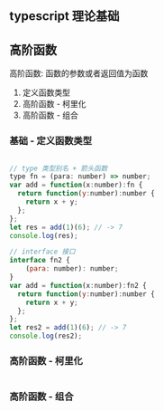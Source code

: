 ## typescript 理论基础



## 高阶函数
高阶函数: 函数的参数或者返回值为函数
1. 定义函数类型
2. 高阶函数 - 柯里化
3. 高阶函数 - 组合

### 基础 - 定义函数类型
```js

// type 类型别名 + 箭头函数
type fn = (para: number) => number;
var add = function(x:number):fn {
  return function(y:number):number {
    return x + y;
  };
};
let res = add(1)(6); // -> 7
console.log(res);

// interface 接口
interface fn2 {
    (para: number): number;
}
var add = function(x:number):fn2 {
  return function(y:number):number {
    return x + y;
  };
};
let res2 = add(1)(6); // -> 7
console.log(res2);

```

### 高阶函数 - 柯里化
```js


```

### 高阶函数 - 组合
```js


```